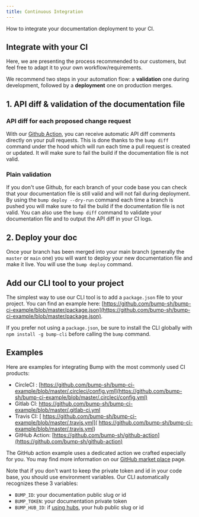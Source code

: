 ```yaml
---
title: Continuous Integration
---
```


How to integrate your documentation deployment to your CI.

## Integrate with your CI

Here, we are presenting the process recommended to our customers, but feel free to adapt it to your own workflow/requirements.

We recommend two steps in your automation flow: a **validation** one during development, followed by a **deployment** one on production merges.

## 1. API diff & validation of the documentation file

### API diff for each proposed change request

With our [Github Action](github-actions.md), you can receive automatic API diff comments directly on your pull requests. This is done thanks to the `bump diff` command under the hood which will run each time a pull request is created or updated. It will make sure to fail the build if the documentation file is not valid.

### Plain validation

If you don't use Github, for each branch of your code base you can check that your documentation file is still valid and will not fail during deployment. By using the `bump deploy --dry-run`  command each time a branch is pushed you will make sure to fail the build if the documentation file is not valid. You can also use the `bump diff` command to validate your documentation file and to output the API diff in your CI logs.

## 2. Deploy your doc

Once your branch has been merged into your main branch (generally the `master` or `main` one) you will want to deploy your new documentation file and make it live. You will use the `bump deploy` command.

## Add our CLI tool to your project

The simplest way to use our CLI tool is to add a `package.json` file to your project. You can find an example here: [https://github.com/bump-sh/bump-ci-example/blob/master/package.json](https://github.com/bump-sh/bump-ci-example/blob/master/package.json).

If you prefer not using a `package.json`, be sure to install the CLI globally with `npm install -g bump-cli` before calling the `bump`  command.

## Examples

Here are examples for integrating Bump with the most commonly used CI products:

- CircleCI : [https://github.com/bump-sh/bump-ci-example/blob/master/.circleci/config.yml](https://github.com/bump-sh/bump-ci-example/blob/master/.circleci/config.yml)
- Gitlab CI: [https://github.com/bump-sh/bump-ci-example/blob/master/.gitlab-ci.yml ](https://github.com/bump-sh/bump-ci-example/blob/master/.gitlab-ci.yml )
- Travis CI: [ https://github.com/bump-sh/bump-ci-example/blob/master/.travis.yml]( https://github.com/bump-sh/bump-ci-example/blob/master/.travis.yml)
- GitHub Action: [https://github.com/bump-sh/github-action](https://github.com/bump-sh/github-action)

The GitHub action example uses a dedicated action we crafted especially for you. You may find more information on our [GitHub market place](https://github.com/marketplace/actions/api-documentation-on-bump) page.

Note that if you don't want to keep the private token and id in your code base, you should use environment variables. Our CLI automatically recognizes these 3 variables:

- `BUMP_ID`: your documentation public slug or id
- `BUMP_TOKEN`: your documentation private token
- `BUMP_HUB_ID`: if [using hubs](https://help.bump.sh/hubs), your hub public slug or id



